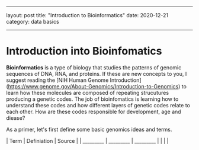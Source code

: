 
---
layout: post
title: "Introduction to Bioinformatics"
date:   2020-12-21
category: data basics

---

# Introduction into Bioinfomatics

**Bioinformatics** is a type of biology that studies the patterns of genomic sequences of DNA, RNA, and proteins. If these are new concepts to you, 
I suggest reading the [NIH Human Genome Introduction] (https://www.genome.gov/About-Genomics/Introduction-to-Genomics) to learn how these molecules are 
composed of repeating strucutures producing a genetic codes. The job of bioinfomatics is learning how to understand these codes and how different layers 
of genetic codes relate to each other. How are these codes responsible for development, age and diease? 

As a primer, let's first define some basic genomics ideas and terms. 

| Term | Definiation | Source |
| _________ | _________ | _________ |
|  | | 
